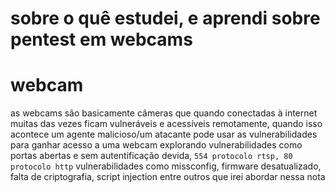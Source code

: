 # sobre o quê estudei, e aprendi sobre pentest em webcams

# webcam
as webcams são basicamente câmeras que quando conectadas à internet muitas das vezes ficam vulneráveis e acessíveis remotamente, quando isso acontece um agente malicioso/um atacante pode usar as vulnerabilidades para ganhar acesso a uma webcam explorando vulnerabilidades como portas abertas e sem autentificação devida, ```554 protocolo rtsp, 80 protocolo http``` vulnerabilidades como missconfig, firmware desatualizado, falta de criptografia, script injection entre outros que irei abordar nessa nota
